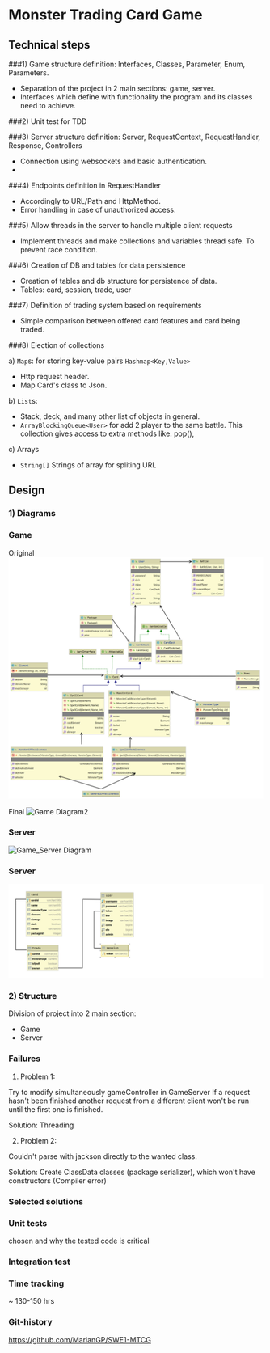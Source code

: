 # Monster Trading Card Game


## Technical steps
###1) Game structure definition: Interfaces, Classes, Parameter, Enum, Parameters.

- Separation of the project in 2 main sections: game, server.
- Interfaces which define with functionality the program and its classes need to achieve.

###2) Unit test for TDD


###3) Server structure definition: Server, RequestContext, RequestHandler, Response, Controllers

- Connection using websockets and basic authentication.
- 

###4) Endpoints definition in RequestHandler

- Accordingly to URL/Path and HttpMethod.
- Error handling in case of unauthorized access.

###5) Allow threads in the server to handle multiple client requests

- Implement threads and make collections and variables thread safe. To prevent race condition.

###6) Creation of DB and tables for data persistence

- Creation of tables and db structure for persistence of data.
- Tables: card, session, trade, user

###7) Definition of trading system based on requirements

- Simple comparison between offered card features and card being traded.

###8) Election of collections

a) `Map`s: for storing key-value pairs `Hashmap<Key,Value>`
    
- Http request header.
- Map Card's class to Json.

b) `List`s:

- Stack, deck, and many other list of objects in general.
- `ArrayBlockingQueue<User>` for add 2 player to the same battle.
This collection gives access to extra methods like: pop(), 

c) Arrays

- `String[]` Strings of array for spliting URL



## Design

### 1) Diagrams

### Game

Original
![Game Diagram](assets/img/game_diagram.jpg) 

Final
![Game Diagram2](assets/img/game_diagram2.jpg)

### Server

![Game_Server Diagram](assets/img/game_server_diagram.jpg)


### Server

![DB Diagram](assets/img/DB2.jpg )

### 2) Structure
Division of project into 2 main section:
- Game
- Server




### Failures
1) Problem 1:
   
Try to modify simultaneously gameController in GameServer
If a request hasn't been finished another request from a different client won't be run until the first one is finished.

Solution: Threading

2) Problem 2:
   
Couldn't parse with jackson directly to the wanted class.

Solution: Create ClassData classes (package serializer), which won't have constructors (Compiler error) 

### Selected solutions




### Unit tests 

chosen and why the tested code is critical

### Integration test

### Time tracking

~ 130-150 hrs


### Git-history



https://github.com/MarianGP/SWE1-MTCG



